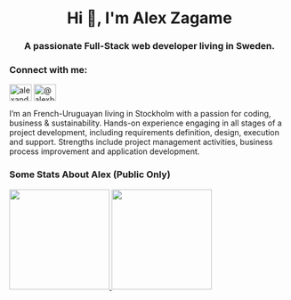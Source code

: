 <h1 align="center">Hi 👋, I'm Alex Zagame</h1>
<h3 align="center">A passionate Full-Stack web developer living in Sweden.</h3>

<h3 align="left">Connect with me:</h3>
<p align="left">
<a href="https://linkedin.com/in/alexandrezagame" target="blank"><img align="center" src="https://cdn.jsdelivr.net/npm/simple-icons@3.0.1/icons/linkedin.svg" alt="alexandrezagame" height="30" width="40" /></a>
<a href="https://medium.com/@alexbacelo" target="blank"><img align="center" src="https://cdn.jsdelivr.net/npm/simple-icons@3.0.1/icons/medium.svg" alt="@alexbacelo" height="30" width="40" /></a>
</p>

<p>I’m an French-Uruguayan living in Stockholm with a passion for coding, business & sustainability. Hands-on experience engaging in all stages of a project development, including requirements definition, design, execution and support. Strengths include project management activities, business process improvement and application development.</p>


### Some Stats About Alex (Public Only)
<a href="https://github.com/AVS1508">
  <img height="180em" src="https://github-readme-stats.vercel.app/api?username=alexandrezagame&theme=buefy&show_icons=true" />
  <img height="180em" src="https://github-readme-stats.vercel.app/api/top-langs/?username=alexandrezagame&theme=buefy&layout=compact" />
</a>

